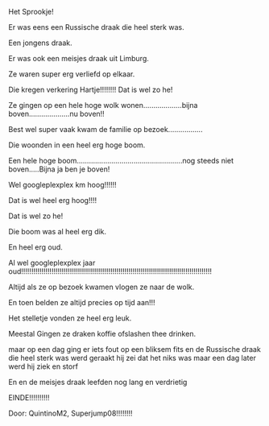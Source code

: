 Het Sprookje!

Er was eens een Russische draak die heel sterk was.

Een jongens draak.

Er was ook een meisjes draak uit Limburg.

Ze waren super erg verliefd op elkaar.

Die kregen verkering Hartje!!!!!!!!
Dat is wel zo he!

Ze gingen op een hele hoge wolk wonen...................bijna boven....................nu boven!!

Best wel super vaak kwam de familie op bezoek.................

Die woonden in een heel erg hoge boom.

Een hele hoge boom....................................................nog steeds niet boven.....Bijna ja ben je boven!

Wel googleplexplex km hoog!!!!!!

Dat is wel heel erg hoog!!!!

Dat is wel zo he! 

Die boom was al heel erg dik.

En heel erg oud.

Al wel googleplexplex jaar oud!!!!!!!!!!!!!!!!!!!!!!!!!!!!!!!!!!!!!!!!!!!!!!!!!!!!!!!!!!!!!!!!!!!!!!!!!!!!!!!!!!!!!!!!!!!!!!

Altijd als ze op bezoek kwamen vlogen ze naar de wolk.

En toen belden ze altijd precies op tijd aan!!!

Het stelletje vonden ze heel erg leuk.

Meestal Gingen ze draken koffie ofslashen thee drinken.

maar op een dag ging er iets fout op een bliksem fits en de Russische draak die heel sterk was werd  geraakt hij zei dat het niks was maar een dag later werd hij ziek en storf  

En en de meisjes draak leefden nog lang en verdrietig 

EINDE!!!!!!!!!!



Door: QuintinoM2, Superjump08!!!!!!!!
